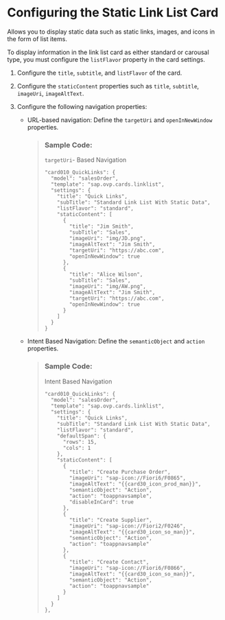 <!-- loio4e81b77cbd1646f2912b693686a2ebee -->

# Configuring the Static Link List Card

Allows you to display static data such as static links, images, and icons in the form of list items.



To display information in the link list card as either standard or carousal type, you must configure the `listFlavor` property in the card settings.



1.  Configure the `title`, `subtitle`, and `listFlavor` of the card.

2.  Configure the `staticContent` properties such as `title`, `subtitle`, `imageUri`, `imageAltText`.

3.  Configure the following navigation properties:

    -   URL-based navigation: Define the `targetUri` and `openInNewWindow` properties.

        > ### Sample Code:  
        > `targetUri`- Based Navigation
        > 
        > ```
        > "card010_QuickLinks": {
        >   "model": "salesOrder",
        >   "template": "sap.ovp.cards.linklist",
        >   "settings": {
        >     "title": "Quick Links",
        >     "subTitle": "Standard Link List With Static Data",
        >     "listFlavor": "standard",
        >     "staticContent": [
        >       {
        >         "title": "Jim Smith",
        >         "subTitle": "Sales",
        >         "imageUri": "img/JD.png",
        >         "imageAltText": "Jim Smith",
        >         "targetUri": "https://abc.com",
        >         "openInNewWindow": true
        >       },
        >       {
        >         "title": "Alice Wilson",
        >         "subTitle": "Sales",
        >         "imageUri": "img/AW.png",
        >         "imageAltText": "Jim Smith",
        >         "targetUri": "https://abc.com",
        >         "openInNewWindow": true
        >       }
        >     ]
        >   }
        > }
        > 
        > ```

    -   Intent Based Navigation: Define the `semanticObject` and `action` properties.

        > ### Sample Code:  
        > Intent Based Navigation
        > 
        > ```
        > "card010_QuickLinks": {
        >   "model": "salesOrder",
        >   "template": "sap.ovp.cards.linklist",
        >   "settings": {
        >     "title": "Quick Links",
        >     "subTitle": "Standard Link List With Static Data",
        >     "listFlavor": "standard",
        >     "defaultSpan": {
        >       "rows": 15,
        >       "cols": 1
        >     },
        >     "staticContent": [
        >       {
        >         "title": "Create Purchase Order",
        >         "imageUri": "sap-icon://Fiori6/F0865",
        >         "imageAltText": "{{card30_icon_prod_man}}",
        >         "semanticObject": "Action",
        >         "action": "toappnavsample",
        >         "disableInCard": true
        >       },
        >       {
        >         "title": "Create Supplier",
        >         "imageUri": "sap-icon://Fiori2/F0246",
        >         "imageAltText": "{{card30_icon_so_man}}",
        >         "semanticObject": "Action",
        >         "action": "toappnavsample"
        >       },
        >       {
        >         "title": "Create Contact",
        >         "imageUri": "sap-icon://Fiori6/F0866",
        >         "imageAltText": "{{card30_icon_so_man}}",
        >         "semanticObject": "Action",
        >         "action": "toappnavsample"
        >       }
        >     ]
        >   }
        > },
        > ```



